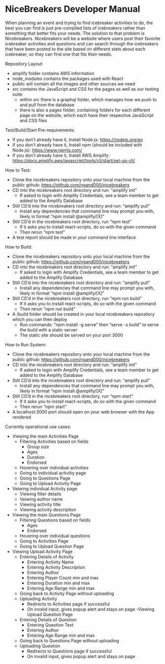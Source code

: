 ﻿# NiceBreakers Developer Manual
When planning an event and trying to find icebreaker activities to do, the best you can
find is just pre-compiled lists of icebreakers rather than something that better fits
your needs. The solution to that problem is Nicebreakers. Nicebreakers will be a website
where users post their favorite icebreaker activities and questions and can search
through the icebreakers that have been posted to the site based on different stats about
each icebreaker, so they can find one that fits their needs.

Repository Layout:
- amplify folder contains AWS information
- node_modules contains the packages used with React
- public will contain all the images and other sources we need
- src contains the JavaScript and CSS for the pages as well as our testing suite
    - within src there is a graphql folder, which manages how we push to and pull from the database
    - there is also a pages folder, containing folders for each different page on the website, which each have their respective JavaScript and CSS files

Test/Build/Start Pre-requirements:
- If you don’t already have it, Install Node.js: https://nodejs.org/en
- If you don’t already have it, Install npm (should be included with Node.js): https://www.npmjs.com/
- If you don’t already have it, Install AWS Amplify: https://docs.amplify.aws/javascript/tools/cli/start/set-up-cli/

How to Test:
- Clone the nicebreakers repository onto your local machine from the public github: https://github.com/ngand000/nicebreakers
- CD into the nicebreakers root directory and run: “amplify init”
    - If asked to login with Amplify Credentials, see a team member to get added to the Amplify Database
- Still CD’d into the nicebreakers root directory and run: “amplify pull”
    - Install any dependencies that command line may prompt you with, likely in format “npm install @amplify/[X]”
- Still CD’d in the nicebreakers root directory, run “npm test”
    - If it asks you to install react-scripts, do so with the given command
    - Then rerun “npm test”
- A test report should be made in your command line interface

How to Build:
- Clone the nicebreakers repository onto your local machine from the public github: https://github.com/ngand000/nicebreakers
- CD into the nicebreakers root directory and run: “amplify init”
    - If asked to login with Amplify Credentials, see a team member to get added to the Amplify Database
- Still CD’d into the nicebreakers root directory and run: “amplify pull”
    - Install any dependencies that command line may prompt you with, likely in format “npm install @amplify/[X]”
- Still CD’d in the nicebreakers root directory, run “npm run build”
    - If it asks you to install react-scripts, do so with the given command
    - Then rerun “npm run build”
- A /build folder should be created in your local nicebreakers repository which you can then deploy
    - Run commands: “npm install -g serve” then “serve -s build” to serve the build with a static server
    - The static site should be served on your port 3000

How to Run System:
- Clone the nicebreakers repository onto your local machine from the public github: https://github.com/ngand000/nicebreakers
- CD into the nicebreakers root directory and run: “amplify init”
    - If asked to login with Amplify Credentials, see a team member to get added to the Amplify Database
- Still CD’d into the nicebreakers root directory and run: “amplify pull”
    - Install any dependencies that command line may prompt you with, likely in format “npm install @amplify/[X]”
- Still CD’d in the nicebreakers root directory, run “npm start”
    - If it asks you to install react-scripts, do so with the given command
    - Then rerun “npm start”
- A localhost:3000 port should open on your web browser with the App rendered

Currently operational use cases:
- Viewing the main Activities Page
    - Filtering Activities based on fields
        - Group size
        - Ages
        - Duration
        - Endorsed
    - Hovering over individual activities
    - Going to individual activitiy page
    - Going to Questions Page
    - Going to Upload Activity Page
- Veiwing individual Activity page
    - Viewing filter details
    - Veiwing author name
    - Viewing activity title
    - Viewing activity description
- Viewing the main Questions Page
    - Filtering Questions based on fields
        - Ages
        - Endorsed
    - Hovering over individual questions
    - Going to Activities Page
    - Going to Upload Question Page
- Viewing Upload Activity Page
    - Entering Details of Activity
        - Entering Activity Name
        - Entering Activity Description
        - Entering Author
        - Entering Player Count min and max
        - Entering Duration min and max
        - Entering Age Range min and max
    - Going back to Activity Page without uploading
    - Uploading Activity
        - Redirects to Activities page if successful
        - On invalid input, gives popup alert and stays on page
-Viewing Upload Question Page
    - Entering Details of Question
        - Entering Question Text
        - Entering Author
        - Entering Age Range min and max
    - Going back to Questions Page without uploading
    - Uploading Question
        - Redirects to Questions page if successful
        - On invalid input, gives popup alert and stays on page
